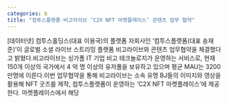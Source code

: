 ```yaml
---
categories: b
title: "컴투스플랫폼·비고라이브 ‘C2X NFT 마켓플레이스’ 콘텐츠 업무 협약"
---
```

[데이터넷] 컴투스홀딩스(대표 이용국)의 플랫폼 자회사인 ‘컴투스플랫폼(대표 송재준)’이 글로벌 소셜 라이브 스트리밍 플랫폼 비고라이브와 콘텐츠 업무협약을 체결했다고 밝혔다.비고라이브는 싱가폴 IT 기업 비고 테크놀로지가 운영하는 서비스로, 현재 150개 이상의 국가에서 4 억 명 이상의 유저풀을 보유하고 있으며 평균 MAU는 3200만명에 이른다.이번 업무협약을 통해 비고라이브는 소속 유명 BJ들의 이미지와 영상을 활용해 NFT 굿즈를 제작, 컴투스플랫폼이 운영하는 ‘C2X NFT 마켓플레이스’에 제공한다. 마켓플레이스에서 해당